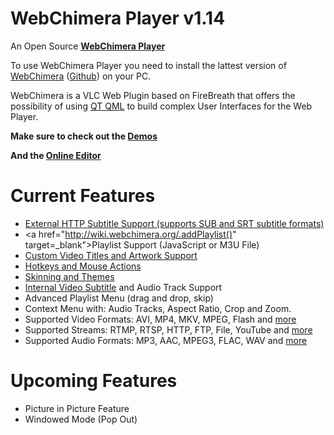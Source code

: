 WebChimera Player v1.14
==============

An Open Source <b><a href="http://www.webchimera.org/" target="_blank">WebChimera Player</a></b>

To use WebChimera Player you need to install the lattest version of <a href="http://sourceforge.net/projects/webchimera/" target="_blank">WebChimera</a> (<a href="https://github.com/RSATom/WebChimera" target="_blank">Github</a>) on your PC.

WebChimera is a VLC Web Plugin based on FireBreath that offers the possibility of using <a href="http://qt-project.org/" target="_blank">QT QML</a> to build complex User Interfaces for the Web Player.

<b>Make sure to check out the <a href="http://www.webchimera.org/demos/" target="_blank">Demos</a></b>

<b>And the <a href="http://editor.webchimera.org/default_skin" target="_blank">Online Editor</a></b>


Current Features
==============
- <a href="http://wiki.webchimera.org/Subtitles_Parameter" target="_blank">External HTTP Subtitle Support (supports SUB and SRT subtitle formats)</a>
- <a href="http://wiki.webchimera.org/.addPlaylist()" target=_blank">Playlist Support</a> (JavaScript or M3U File)
- <a href="http://wiki.webchimera.org/.addPlaylist()" target="_blank">Custom Video Titles and Artwork Support</a>
- <a href="http://wiki.webchimera.org/Player_Hotkeys" target="_blank">Hotkeys and Mouse Actions</a>
- <a href="http://wiki.webchimera.org/Player_Skinning" target="_blank">Skinning and Themes</a>
- <a href="http://www.webchimera.org/demos/internal_subtitles" target="_blank">Internal Video Subtitle</a> and Audio Track Support
- Advanced Playlist Menu (drag and drop, skip)
- Context Menu with: Audio Tracks, Aspect Ratio, Crop and Zoom.
- Supported Video Formats: AVI, MP4, MKV, MPEG, Flash and <a href="http://www.videolan.org/vlc/features.php?cat=input" target="_blank">more</a>
- Supported Streams: RTMP, RTSP, HTTP, FTP, File, YouTube and <a href="http://www.videolan.org/vlc/features.php?cat=input" target="_blank">more</a>
- Supported Audio Formats: MP3, AAC, MPEG3, FLAC, WAV and <a href="http://www.videolan.org/vlc/features.php?cat=audio" target="_blank">more</a>


Upcoming Features
==============
- Picture in Picture Feature
- Windowed Mode (Pop Out)
